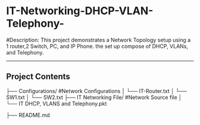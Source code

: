 # IT-Networking-DHCP-VLAN-Telephony-

#Description:
This project demonstrates a Network Topology setup using a 1 router,2 Switch, PC, and IP Phone. the set up compose of DHCP, VLANs, and Telephony.

---

## Project Contents

├── Configurations/ #Network Configurations
│   └── IT-Router.txt 
│   └── SW1.txt
│   └── SW2.txt
├── IT Networking File/             #Network Source file
│   └── IT DHCP, VLANS and Telephony.pkt

├── README.md

